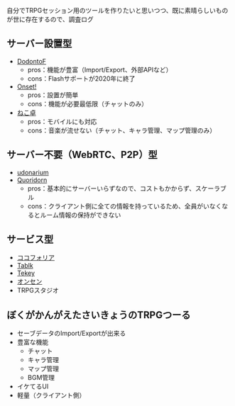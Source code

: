 自分でTRPGセッション用のツールを作りたいと思いつつ、既に素晴らしいものが世に存在するので、調査ログ

## サーバー設置型
* [DodontoF](https://github.com/torgtaitai/DodontoF)
  * pros：機能が豊富（Import/Export、外部APIなど）
  * cons：Flashサポートが2020年に終了
* [Onset!](https://github.com/kiridaruma/Onset)
  * pros：設置が簡単
  * cons：機能が必要最低限（チャットのみ）
* [ねこ卓](https://github.com/ukatama/nekotaku)
  * pros：モバイルにも対応
  * cons：音楽が流せない（チャット、キャラ管理、マップ管理のみ）

## サーバー不要（WebRTC、P2P）型
* [udonarium](https://github.com/TK11235/udonarium)
* [Quoridorn](https://github.com/HillTopTRPG/quoridorn)
  * pros：基本的にサーバーいらずなので、コストもかからず、スケーラブル
  * cons：クライアント側に全ての情報を持っているため、全員がいなくなるとルーム情報の保持ができない

## サービス型
* [ココフォリア](https://cc.folia.me/)
* [Tablk](https://tablk.herokuapp.com/)
* [Tekey](https://tekey.jp/)
* [オンセン](https://trpgsession.click/)
* TRPGスタジオ

## ぼくがかんがえたさいきょうのTRPGつーる
* セーブデータのImport/Exportが出来る
* 豊富な機能
  * チャット
  * キャラ管理
  * マップ管理
  * BGM管理
* イケてるUI
* 軽量（クライアント側）
